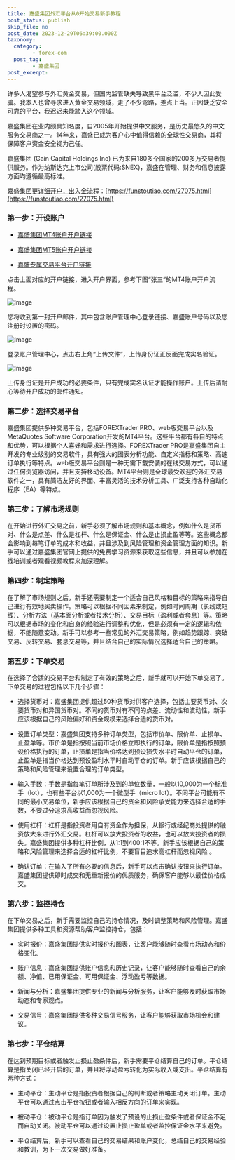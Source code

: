 ```yaml
---
title: 嘉盛集团外汇平台从0开始交易新手教程
post_status: publish
skip_file: no
post_date: 2023-12-29T06:39:00.000Z
taxonomy:
  category:
        - forex-com
  post_tag:
        - 嘉盛集团
post_excerpt: 
---
```

许多人渴望参与外汇黄金交易，但国内监管缺失导致黑平台泛滥，不少人因此受骗。我本人也曾寻求进入黄金交易领域，走了不少弯路，差点上当。正因缺乏安全可靠的平台，我迟迟未能踏入这个领域。

嘉盛集团在业内颇具知名度，自2005年开始提供中文服务，是历史最悠久的中文服务交易商之一。14年来，嘉盛已成为客户心中值得信赖的全球性交易商，其将保障客户资金安全视为己任。

嘉盛集团 (Gain Capital Holdings Inc) 已为来自180多个国家的200多万交易者提供服务。作为纳斯达克上市公司(股票代码:SNEX)，嘉盛在管理、财务和信息披露方面均遵循最高标准。

[嘉盛集团更详细开户，出入金流程](https://funstoutiao.com/27075.html)：[https://funstoutiao.com/27075.html](https://funstoutiao.com/27075.html)

### 第一步：开设账户

* [嘉盛集团MT4账户开户链接](https://s.ssgg.net/jsmt4)

* [嘉盛集团MT5账户开户链接](https://s.ssgg.net/jsmt5)

* [嘉盛专属交易平台开户链接](https://s.ssgg.net/js)

点击上面对应的开户链接，进入开户界面，参考下图“张三”的MT4账户开户流程。

![Image](https://prod-files-secure.s3.us-west-2.amazonaws.com/39ed1227-6d7d-4570-be36-9ccd4a2c4241/7a167aea-686b-400d-af59-4e18eb607a40/640.png?X-Amz-Algorithm=AWS4-HMAC-SHA256&X-Amz-Content-Sha256=UNSIGNED-PAYLOAD&X-Amz-Credential=ASIAZI2LB466YPWIUDH5%2F20250202%2Fus-west-2%2Fs3%2Faws4_request&X-Amz-Date=20250202T041308Z&X-Amz-Expires=3600&X-Amz-Security-Token=IQoJb3JpZ2luX2VjENz%2F%2F%2F%2F%2F%2F%2F%2F%2F%2FwEaCXVzLXdlc3QtMiJIMEYCIQCAfm7PjkGb8l938qrxQAfYB2RyqJd5Amspny%2BG2xNeOwIhAOTE7EoNwRpSJ7C%2BmHKmYiGSIDI9lQkPPIhq1Pc%2BmI0AKogECOX%2F%2F%2F%2F%2F%2F%2F%2F%2F%2FwEQABoMNjM3NDIzMTgzODA1IgxNgEXfzglcRPLaHa4q3APZ1AJz4S4LlEu1JYdCBjdaNlb9SsErt9ODMxsTbNcEfWCi5uYQ4XrEb7GscD6SZ2J5MiHiE5S3uYI1%2BG0fqrppwdbSPlxAFhnMMUWWGF31UH3VDFjm%2F7xwpYTF4b6UQ0NXbI0wwTQH06Aqd7q5Q7gspIQOkx3XlvMHwtUU%2BcD39QpxW4cxtPkvxV5Ex%2FsdNY0nnZSPssRhBVim35POAQBH3WYtudsxddh8EHQvD20aQ1Q3LtLReFw1w%2Bgjb3ARhzx0zvvJibqCJtySTWmnIPolQmA0JCGb5V5kY80ZPe2G5mtNlmh%2FD5vNcs%2BYD1gKzK6%2BuKeV8y7eH9eXpifi4QHB4gF16zqrVnA0%2Bq37huqD5L5xvkgWieXSACpoFG09hM9sEFHCMQnuKjcr7pCaRg9pMRORqVJ5R%2Bo%2BZDVdRidx1g5MLIzeilvE6mmz2x%2F8wKHL7SbKF82c4mhr6Q%2FLaoTdEc%2FWMOCPHu6DbOx6AlBeUN2R7eVLig6nRCIcWIFQvvikQ8X8JgqqibBT3Ud7o6YyN0x2f9Yd93bsn3v3ltvUZOe%2BevP5svhGHMRScXysdamlqborSAiXzBseLvPu1vSMrR%2B7FqkSD92vUxCb%2FcVJ0Loc0n0EPIdRiraNBjCq4fu8BjqkAZMrda9eRudq5Ljde34yLttzJYPAEcibc6VLPM6SfVRDxzDLjn9FEDNgtCAmPPRoVqKHH6snzaqQdSF6cXBTuZXHgERQBVyEAuQkaRh%2BM1hvVgxNet8VkQj2Yo10ZtFU310aFNydxPujA5CeWvd8PXHFDaPuSL3K0aWCh7NqCUQ%2FqvLAAPsE6Y%2FHejR%2FeGVikq%2B7ywJU%2FsyzUZmzkut4DjD9eArP&X-Amz-Signature=b4977bdc38b56d95f6feea10870291e45891ab0165bdb1d980f08bee944277cd&X-Amz-SignedHeaders=host&x-id=GetObject)

您将收到第一封开户邮件，其中包含账户管理中心登录链接、嘉盛账户号码以及您注册时设置的密码。

![Image](https://prod-files-secure.s3.us-west-2.amazonaws.com/39ed1227-6d7d-4570-be36-9ccd4a2c4241/eaa1c6b3-2877-4284-a0e1-530e222c27fb/image.png?X-Amz-Algorithm=AWS4-HMAC-SHA256&X-Amz-Content-Sha256=UNSIGNED-PAYLOAD&X-Amz-Credential=ASIAZI2LB466YPWIUDH5%2F20250202%2Fus-west-2%2Fs3%2Faws4_request&X-Amz-Date=20250202T041308Z&X-Amz-Expires=3600&X-Amz-Security-Token=IQoJb3JpZ2luX2VjENz%2F%2F%2F%2F%2F%2F%2F%2F%2F%2FwEaCXVzLXdlc3QtMiJIMEYCIQCAfm7PjkGb8l938qrxQAfYB2RyqJd5Amspny%2BG2xNeOwIhAOTE7EoNwRpSJ7C%2BmHKmYiGSIDI9lQkPPIhq1Pc%2BmI0AKogECOX%2F%2F%2F%2F%2F%2F%2F%2F%2F%2FwEQABoMNjM3NDIzMTgzODA1IgxNgEXfzglcRPLaHa4q3APZ1AJz4S4LlEu1JYdCBjdaNlb9SsErt9ODMxsTbNcEfWCi5uYQ4XrEb7GscD6SZ2J5MiHiE5S3uYI1%2BG0fqrppwdbSPlxAFhnMMUWWGF31UH3VDFjm%2F7xwpYTF4b6UQ0NXbI0wwTQH06Aqd7q5Q7gspIQOkx3XlvMHwtUU%2BcD39QpxW4cxtPkvxV5Ex%2FsdNY0nnZSPssRhBVim35POAQBH3WYtudsxddh8EHQvD20aQ1Q3LtLReFw1w%2Bgjb3ARhzx0zvvJibqCJtySTWmnIPolQmA0JCGb5V5kY80ZPe2G5mtNlmh%2FD5vNcs%2BYD1gKzK6%2BuKeV8y7eH9eXpifi4QHB4gF16zqrVnA0%2Bq37huqD5L5xvkgWieXSACpoFG09hM9sEFHCMQnuKjcr7pCaRg9pMRORqVJ5R%2Bo%2BZDVdRidx1g5MLIzeilvE6mmz2x%2F8wKHL7SbKF82c4mhr6Q%2FLaoTdEc%2FWMOCPHu6DbOx6AlBeUN2R7eVLig6nRCIcWIFQvvikQ8X8JgqqibBT3Ud7o6YyN0x2f9Yd93bsn3v3ltvUZOe%2BevP5svhGHMRScXysdamlqborSAiXzBseLvPu1vSMrR%2B7FqkSD92vUxCb%2FcVJ0Loc0n0EPIdRiraNBjCq4fu8BjqkAZMrda9eRudq5Ljde34yLttzJYPAEcibc6VLPM6SfVRDxzDLjn9FEDNgtCAmPPRoVqKHH6snzaqQdSF6cXBTuZXHgERQBVyEAuQkaRh%2BM1hvVgxNet8VkQj2Yo10ZtFU310aFNydxPujA5CeWvd8PXHFDaPuSL3K0aWCh7NqCUQ%2FqvLAAPsE6Y%2FHejR%2FeGVikq%2B7ywJU%2FsyzUZmzkut4DjD9eArP&X-Amz-Signature=fb36cc6099bd4b50f33691b3a4aaa18cdc8d3149b566b1c3835c875207b0bcc5&X-Amz-SignedHeaders=host&x-id=GetObject)

登录账户管理中心，点击右上角“上传文件”，上传身份证正反面完成实名验证。

![Image](https://prod-files-secure.s3.us-west-2.amazonaws.com/39ed1227-6d7d-4570-be36-9ccd4a2c4241/54090639-09fc-46b4-a135-e0289f707147/image.png?X-Amz-Algorithm=AWS4-HMAC-SHA256&X-Amz-Content-Sha256=UNSIGNED-PAYLOAD&X-Amz-Credential=ASIAZI2LB466YPWIUDH5%2F20250202%2Fus-west-2%2Fs3%2Faws4_request&X-Amz-Date=20250202T041308Z&X-Amz-Expires=3600&X-Amz-Security-Token=IQoJb3JpZ2luX2VjENz%2F%2F%2F%2F%2F%2F%2F%2F%2F%2FwEaCXVzLXdlc3QtMiJIMEYCIQCAfm7PjkGb8l938qrxQAfYB2RyqJd5Amspny%2BG2xNeOwIhAOTE7EoNwRpSJ7C%2BmHKmYiGSIDI9lQkPPIhq1Pc%2BmI0AKogECOX%2F%2F%2F%2F%2F%2F%2F%2F%2F%2FwEQABoMNjM3NDIzMTgzODA1IgxNgEXfzglcRPLaHa4q3APZ1AJz4S4LlEu1JYdCBjdaNlb9SsErt9ODMxsTbNcEfWCi5uYQ4XrEb7GscD6SZ2J5MiHiE5S3uYI1%2BG0fqrppwdbSPlxAFhnMMUWWGF31UH3VDFjm%2F7xwpYTF4b6UQ0NXbI0wwTQH06Aqd7q5Q7gspIQOkx3XlvMHwtUU%2BcD39QpxW4cxtPkvxV5Ex%2FsdNY0nnZSPssRhBVim35POAQBH3WYtudsxddh8EHQvD20aQ1Q3LtLReFw1w%2Bgjb3ARhzx0zvvJibqCJtySTWmnIPolQmA0JCGb5V5kY80ZPe2G5mtNlmh%2FD5vNcs%2BYD1gKzK6%2BuKeV8y7eH9eXpifi4QHB4gF16zqrVnA0%2Bq37huqD5L5xvkgWieXSACpoFG09hM9sEFHCMQnuKjcr7pCaRg9pMRORqVJ5R%2Bo%2BZDVdRidx1g5MLIzeilvE6mmz2x%2F8wKHL7SbKF82c4mhr6Q%2FLaoTdEc%2FWMOCPHu6DbOx6AlBeUN2R7eVLig6nRCIcWIFQvvikQ8X8JgqqibBT3Ud7o6YyN0x2f9Yd93bsn3v3ltvUZOe%2BevP5svhGHMRScXysdamlqborSAiXzBseLvPu1vSMrR%2B7FqkSD92vUxCb%2FcVJ0Loc0n0EPIdRiraNBjCq4fu8BjqkAZMrda9eRudq5Ljde34yLttzJYPAEcibc6VLPM6SfVRDxzDLjn9FEDNgtCAmPPRoVqKHH6snzaqQdSF6cXBTuZXHgERQBVyEAuQkaRh%2BM1hvVgxNet8VkQj2Yo10ZtFU310aFNydxPujA5CeWvd8PXHFDaPuSL3K0aWCh7NqCUQ%2FqvLAAPsE6Y%2FHejR%2FeGVikq%2B7ywJU%2FsyzUZmzkut4DjD9eArP&X-Amz-Signature=f3db68985254ad1ebb509fdfeec2ca75d940eacd8d7785b87321c78255582612&X-Amz-SignedHeaders=host&x-id=GetObject)

上传身份证是开户成功的必要条件，只有完成实名认证才能操作账户。上传后请耐心等待开户成功的邮件通知。

### 第二步：选择交易平台

嘉盛集团提供多种交易平台，包括FOREXTrader PRO、web版交易平台以及MetaQuotes Software Corporation开发的MT4平台。这些平台都有各自的特点和优势，可以根据个人喜好和需求进行选择。FOREXTrader PRO是嘉盛集团自主开发的专业级别的交易软件，具有强大的图表分析功能、自定义指标和策略、高速订单执行等特点。web版交易平台则是一种无需下载安装的在线交易方式，可以通过任何浏览器访问，并且支持移动设备。MT4平台则是全球最受欢迎的外汇交易软件之一，具有简洁友好的界面、丰富灵活的技术分析工具、广泛支持各种自动化程序（EA）等特点。

### 第三步：了解市场规则

在开始进行外汇交易之前，新手必须了解市场规则和基本概念，例如什么是货币对、什么是点差、什么是杠杆、什么是保证金、什么是止损止盈等等。这些概念都会影响到每笔订单的成本和收益，并且涉及到风险管理和资金管理方面的知识。新手可以通过嘉盛集团官网上提供的免费学习资源来获取这些信息，并且可以参加在线培训或者观看视频教程来加深理解。

### 第四步：制定策略

在了解了市场规则之后，新手还需要制定一个适合自己风格和目标的策略来指导自己进行有效地买卖操作。策略可以根据不同因素来制定，例如时间周期（长线或短线）、分析方法（基本面分析或者技术分析）、交易目标（盈利或者套息）等。策略可以根据市场的变化和自身的经验进行调整和优化，但是必须有一定的逻辑和依据，不能随意变动。新手可以参考一些常见的外汇交易策略，例如趋势跟踪、突破交易、反转交易、套息交易等，并且结合自己的实际情况选择适合自己的策略。

### 第五步：下单交易

在选择了合适的交易平台和制定了有效的策略之后，新手就可以开始下单交易了。下单交易的过程包括以下几个步骤：

* 选择货币对：嘉盛集团提供超过50种货币对供客户选择，包括主要货币对、次要货币对和异国货币对。不同的货币对有不同的点差、流动性和波动性，新手应该根据自己的风险偏好和资金规模来选择合适的货币对。

* 设置订单类型：嘉盛集团支持多种订单类型，包括市价单、限价单、止损单、止盈单等。市价单是指按照当前市场价格立即执行的订单，限价单是指按照预设价格执行的订单，止损单是指当价格达到预设损失水平时自动平仓的订单，止盈单是指当价格达到预设盈利水平时自动平仓的订单。新手应该根据自己的策略和风险管理来设置合理的订单类型。

* 输入手数：手数是指每笔订单所涉及到的单位数量，一般以10,000为一个标准手（lot），也有些平台以1,000为一个微型手（micro lot）。不同平台可能有不同的最小交易单位，新手应该根据自己的资金和风险承受能力来选择合适的手数，不要过分追求高收益而忽视风险。

* 使用杠杆：杠杆是指投资者用自有资金作为担保，从银行或经纪商处提供的融资放大来进行外汇交易。杠杆可以放大投资者的收益，也可以放大投资者的损失。嘉盛集团提供多种杠杆比例，从1:1到400:1不等。新手应该根据自己的策略和风险管理来选择合适的杠杆比例，不要盲目追求高杠杆而忽视风险 。

* 确认订单：在输入了所有必要的信息后，新手可以点击确认按钮来执行订单。嘉盛集团提供即时成交和无重新报价的优质服务，确保客户能够以最佳价格成交。

### 第六步：监控持仓

在下单交易之后，新手需要监控自己的持仓情况，及时调整策略和风险管理。嘉盛集团提供多种工具和资源帮助客户监控持仓，包括：

* 实时报价：嘉盛集团提供实时报价和图表，让客户能够随时查看市场动态和价格变化。

* 账户信息：嘉盛集团提供账户信息和历史记录，让客户能够随时查看自己的余额、净值、已用保证金、可用保证金、浮动盈亏等数据。

* 新闻与分析：嘉盛集团提供专业的新闻与分析服务，让客户能够及时获取市场动态和专家观点。

* 交易信号：嘉盛集团提供多种交易信号服务，让客户能够获取市场机会和建议。

### 第七步：平仓结算

在达到预期目标或者触发止损止盈条件后，新手需要平仓结算自己的订单。平仓结算是指关闭已经开启的订单，并且将浮动盈亏转化为实际收入或支出。平仓结算有两种方式：

* 主动平仓：主动平仓是指投资者根据自己的判断或者策略主动关闭订单。主动平仓可以通过点击平仓按钮或者输入相反方向的订单来实现。

* 被动平仓：被动平仓是指订单因为触发了预设的止损止盈条件或者保证金不足而自动关闭。被动平仓可以通过设置止损止盈单或者监控保证金水平来避免。

* 平仓结算后，新手可以查看自己的交易结果和账户变化，总结自己的交易经验和教训，为下一次交易做好准备。